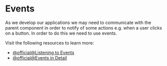 # Events

As we develop our applications we may need to communicate with the parent component in order to notify of some actions e.g. when a user clicks on a button. In order to do this we need to use events.

Visit the following resources to learn more:

- [@official@Listening to Events](https://vuejs.org/guide/essentials/component-basics.html#listening-to-events)
- [@official@Events in Detail](https://vuejs.org/guide/components/events.html)
